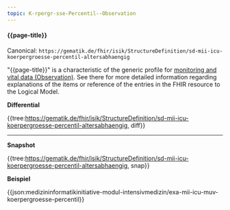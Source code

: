 ```yaml
---
topic: K-rpergr-sse-Percentil--Observation
---
```

#### {{page-title}}

Canonical: 
```https://gematik.de/fhir/isik/StructureDefinition/sd-mii-icu-koerpergroesse-percentil-altersabhaengig```

"{{page-title}}" is a characteristic of the generic profile for [monitoring and vital data (Observation)](https://simplifier.net/guide/MedizininformatikInitiative-ModulICU-ImplementationGuide/MonitoringundVitaldatenObservation). See there for more detailed information regarding explanations of the items or reference of the entries in the FHIR resource to the Logical Model.

**Differential**

{{tree:https://gematik.de/fhir/isik/StructureDefinition/sd-mii-icu-koerpergroesse-percentil-altersabhaengig, diff}}

---

**Snapshot**

{{tree:https://gematik.de/fhir/isik/StructureDefinition/sd-mii-icu-koerpergroesse-percentil-altersabhaengig, snap}}

**Beispiel**

{{json:medizininformatikinitiative-modul-intensivmedizin/exa-mii-icu-muv-koerpergroesse-percentil}}